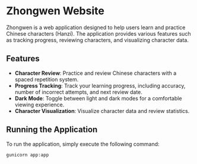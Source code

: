 # Zhongwen Website

Zhongwen is a web application designed to help users learn and practice Chinese characters (Hanzi). The application provides various features such as tracking progress, reviewing characters, and visualizing character data.

## Features

- **Character Review**: Practice and review Chinese characters with a spaced repetition system.
- **Progress Tracking**: Track your learning progress, including accuracy, number of incorrect attempts, and next review date.
- **Dark Mode**: Toggle between light and dark modes for a comfortable viewing experience.
- **Character Visualization**: Visualize character data and review statistics.

## Running the Application

To run the application, simply execute the following command:

```sh
gunicorn app:app